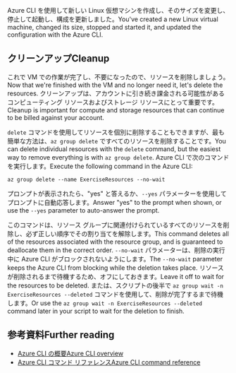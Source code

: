 <span data-ttu-id="6df19-101">Azure CLI を使用して新しい Linux 仮想マシンを作成し、そのサイズを変更し、停止して起動し、構成を更新しました。</span><span class="sxs-lookup"><span data-stu-id="6df19-101">You've created a new Linux virtual machine, changed its size, stopped and started it, and updated the configuration with the Azure CLI.</span></span>

## <a name="cleanup"></a><span data-ttu-id="6df19-102">クリーンアップ</span><span class="sxs-lookup"><span data-stu-id="6df19-102">Cleanup</span></span>

<span data-ttu-id="6df19-103">これで VM での作業が完了し、不要になったので、リソースを削除しましょう。</span><span class="sxs-lookup"><span data-stu-id="6df19-103">Now that we're finished with the VM and no longer need it, let's delete the resources.</span></span> <span data-ttu-id="6df19-104">クリーンアップは、アカウントに引き続き課金される可能性があるコンピューティング リソースおよびストレージ リソースにとって重要です。</span><span class="sxs-lookup"><span data-stu-id="6df19-104">Cleanup is important for compute and storage resources that can continue to be billed against your account.</span></span> 

<span data-ttu-id="6df19-105">`delete` コマンドを使用してリソースを個別に削除することもできますが、最も簡単な方法は、`az group delete` ですべてのリソースを削除することです。</span><span class="sxs-lookup"><span data-stu-id="6df19-105">You can delete individual resources with the `delete` command, but the easiest way to remove everything is with `az group delete`.</span></span> <span data-ttu-id="6df19-106">Azure CLI で次のコマンドを実行します。</span><span class="sxs-lookup"><span data-stu-id="6df19-106">Execute the following command in the Azure CLI:</span></span>

```azurecli
az group delete --name ExerciseResources --no-wait
```

<span data-ttu-id="6df19-107">プロンプトが表示されたら、"yes" と答えるか、`--yes` パラメーターを使用してプロンプトに自動応答します。</span><span class="sxs-lookup"><span data-stu-id="6df19-107">Answer "yes" to the prompt when shown, or use the `--yes` parameter to auto-answer the prompt.</span></span>

<span data-ttu-id="6df19-108">このコマンドは、リソース グループに関連付けられているすべてのリソースを削除し、必ず正しい順序でその割り当てを解除します。</span><span class="sxs-lookup"><span data-stu-id="6df19-108">This command deletes all of the resources associated with the resource group, and is guaranteed to deallocate them in the correct order.</span></span> <span data-ttu-id="6df19-109">`--no-wait` パラメーターは、削除の実行中に Azure CLI がブロックされないようにします。</span><span class="sxs-lookup"><span data-stu-id="6df19-109">The `--no-wait` parameter keeps the Azure CLI from blocking while the deletion takes place.</span></span> <span data-ttu-id="6df19-110">リソースが削除されるまで待機するため、オフにしておきます。</span><span class="sxs-lookup"><span data-stu-id="6df19-110">Leave it off to wait for the resources to be deleted.</span></span> <span data-ttu-id="6df19-111">または、スクリプトの後半で `az group wait -n ExerciseResources --deleted` コマンドを使用して、削除が完了するまで待機します。</span><span class="sxs-lookup"><span data-stu-id="6df19-111">Or use the `az group wait -n ExerciseResources --deleted` command later in your script to wait for the deletion to finish.</span></span>


## <a name="further-reading"></a><span data-ttu-id="6df19-112">参考資料</span><span class="sxs-lookup"><span data-stu-id="6df19-112">Further reading</span></span>

- [<span data-ttu-id="6df19-113">Azure CLI の概要</span><span class="sxs-lookup"><span data-stu-id="6df19-113">Azure CLI overview</span></span>](https://docs.microsoft.com/cli/azure/?view=azure-cli-latest)
- [<span data-ttu-id="6df19-114">Azure CLI コマンド リファレンス</span><span class="sxs-lookup"><span data-stu-id="6df19-114">Azure CLI command reference</span></span>](https://docs.microsoft.com/cli/azure/reference-index?view=azure-cli-latest)
